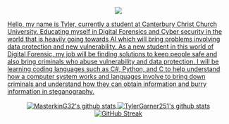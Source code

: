 <!--
**TylerGarner251/TylerGarner251** is a ✨ _particular_ ✨ repository because its `README.md` (this file) appears on your GitHub profile.

Here are some ideas to get you started:

- 🔭 I’m currently working on ...
- 🌱 I’m currently learning ...
- 👯 I’m looking to collaborate on ...
- 🤔 I’m looking for help with ...
- 💬 Ask me about ...
- 📫 How to reach me: ...
- 😄 Pronouns: ...
- ⚡ Fun fact: ...
-->
</p>
<p align="center">
  <a href="https://www.linkedin.com/in/tyler-garner-b93508247/" target="_blank">
    <img src="https://img.shields.io/badge/-Linkedin-0072b1?style=flat&logo=linkedin&logoColor=white">
</p>
Hello, my name is Tyler, currently a student at Canterbury Christ Church University. Educating myself in Digital Forensics and Cyber security in the world that is heavily going towards AI  which will bring problems involving data protection and new vulnerability. As a new student in this world of Digital Forensic, my job will be finding solutions to keep people safe and also bring criminals who abuse vulnerability and data protection. I will be learning coding languages such as C#, Python, and C to help understand how a computer system works and languages involve to bring down criminals and understand how they can obtain information and burry information in steganography.
</p>

<p align="center">
  <a href="https://github.com/TylerGarner251" target="_blank">
    <img align="center" src="https://github-readme-stats.vercel.app/api?username=TylerGarner251&show_icons=true&theme=cobalt" alt="MasterkinG32's github stats" />
  </a>
  <a href="https://github.com/TylerGarner251" target="_blank">
    <img align="center" src="https://github-readme-stats.vercel.app/api/top-langs/?username=TylerGarner251&hide=html,css,Jupyter+Notebook,ruby,cmake,nsis,shell,procfile&theme=calm&langs_count=6&layout=compact" alt="TylerGarner251's github stats" />
  </a>
  <a href="https://git.io/streak-stats"><img src="https://streak-stats.demolab.com?user=TylerGarner251&theme=iceberg&hide_border=true&mode=weekly" alt="GitHub Streak" /></a>
<p>
